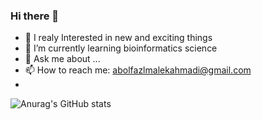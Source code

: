 ### Hi there 👋
- 🚀  I realy Interested in new and exciting things 
- 🌱 I’m currently learning bioinformatics science
- 💬 Ask me about ...
- 📫 How to reach me: abolfazlmalekahmadi@gmail.com
- 
![Anurag's GitHub stats](https://github-readme-stats.vercel.app/api?username=abolfazlmalekahmadi&show_icons=true&theme=radical)



<!--
**abolfazlmalekahmadi/abolfazlmalekahmadi** is a ✨ _special_ ✨ repository because its `README.md` (this file) appears on your GitHub profile.

Here are some ideas to get you started:

- 🔭 I’m currently working on ...
- 🌱 I’m currently learning ...
- 👯 I’m looking to collaborate on ...
- 🤔 I’m looking for help with ...
- 💬 Ask me about ...
- 📫 How to reach me: ...
- 😄 Pronouns: ...
- ⚡ Fun fact: ...
-->
